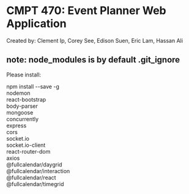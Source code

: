 # CMPT 470: Event Planner Web Application

Created by: Clement Ip, Corey See, Edison Suen, Eric Lam, Hassan Ali

## note: node_modules is by default .git_ignore

Please install:

npm install --save -g \
    nodemon \
    react-bootstrap \
    body-parser \
    mongoose \
    concurrently \
    express \
    cors \
    socket.io \
    socket.io-client \
    react-router-dom \
    axios \
    @fullcalendar/daygrid \
    @fullcalendar/interaction \
    @fullcalendar/react \
    @fullcalendar/timegrid
